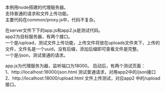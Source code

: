 本例用node搭建的代理服务器。<br>
支持普通的请求和文件上传功能。<br>
主要代码在common/proxy.js中，代码不复杂。<br>

在server文件下下的app.js和app2.js是测试代码。<br>
app2为目标服务器，有两个接口。<br>
一个是/upload，测试文件上传功能，上传文件将放在uploads文件夹下，上传的文件，文件名是一个uuid，没有后缀，添加后缀即可查看文件是完整。<br>
一个是/json，测试普通的请求。<br>


app.js为代理服务为器，监听端口为18000。
启动后，有两个测试页面：<br>
1、http://localhost:18000/json.html 测试普通请求，对用app2中的/json接口 <br>
2、http://localhost:18000/upload.html 文件上传测试，对应app2 中的/upload接口。<br>

